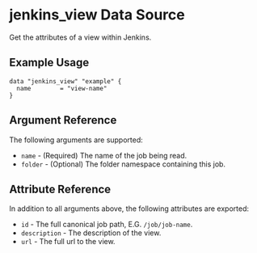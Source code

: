 # jenkins_view Data Source

Get the attributes of a view within Jenkins.

## Example Usage

```hcl
data "jenkins_view" "example" {
  name        = "view-name"
}
```

## Argument Reference

The following arguments are supported:

* `name` - (Required) The name of the job being read.
* `folder` - (Optional) The folder namespace containing this job.


## Attribute Reference

In addition to all arguments above, the following attributes are exported:

* `id` - The full canonical job path, E.G. `/job/job-name`.
* `description` - The description of the view.
* `url` - The full url to the view.
